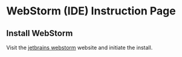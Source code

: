 # WebStorm (IDE) Instruction Page

## Install WebStorm

Visit the [jetbrains webstorm](https://www.jetbrains.com/webstorm) website and initiate the install.

